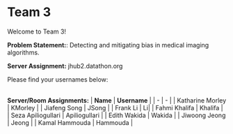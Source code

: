 # Team 3

Welcome to Team 3!

**Problem Statement:**:
Detecting and mitigating bias in medical imaging algorithms.

**Server Assignment:**
jhub2.datathon.org

Please find your usernames below: 

<br/>**Server/Room Assignments:**
| **Name** | **Username** |
| - | - |
| Katharine Morley | KMorley |
| Jiafeng Song | JSong |
| Frank Li | Li|
| Fahmi Khalifa | Khalifa |
| Seza Apiliogullari | Apiliogullari |
| Edith Wakida | Wakida |
| Jiwoong Jeong | Jeong |
| Kamal Hammouda | Hammouda |
